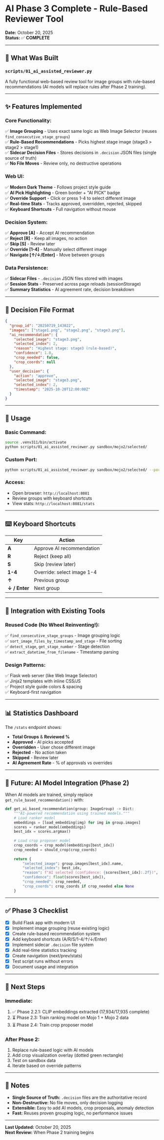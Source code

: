 # AI Phase 3 Complete - Rule-Based Reviewer Tool

**Date:** October 20, 2025  
**Status:** ✅ **COMPLETE**

---

## 🎉 What Was Built

### **`scripts/01_ai_assisted_reviewer.py`**

A fully functional web-based review tool for image groups with rule-based recommendations (AI models will replace rules after Phase 2 training).

---

## ✨ Features Implemented

### **Core Functionality:**
✅ **Image Grouping** - Uses exact same logic as Web Image Selector (reuses `find_consecutive_stage_groups`)  
✅ **Rule-Based Recommendations** - Picks highest stage image (stage3 > stage2 > stage1)  
✅ **Sidecar Decision Files** - Stores decisions in `.decision` JSON files (single source of truth)  
✅ **No File Moves** - Review only, no destructive operations

### **Web UI:**
✅ **Modern Dark Theme** - Follows project style guide  
✅ **AI Pick Highlighting** - Green border + "AI PICK" badge  
✅ **Override Support** - Click or press 1-4 to select different image  
✅ **Real-time Stats** - Tracks approved, overridden, rejected, skipped  
✅ **Keyboard Shortcuts** - Full navigation without mouse

### **Decision System:**
✅ **Approve [A]** - Accept AI recommendation  
✅ **Reject [R]** - Keep all images, no action  
✅ **Skip [S]** - Review later  
✅ **Override [1-4]** - Manually select different image  
✅ **Navigate [↑/↓/Enter]** - Move between groups

### **Data Persistence:**
✅ **Sidecar Files** - `.decision` JSON files stored with images  
✅ **Session Stats** - Preserved across page reloads (sessionStorage)  
✅ **Summary Statistics** - AI agreement rate, decision breakdown

---

## 📁 Decision File Format

```json
{
  "group_id": "20250719_143022",
  "images": ["stage1.png", "stage2.png", "stage3.png"],
  "ai_recommendation": {
    "selected_image": "stage3.png",
    "selected_index": 2,
    "reason": "Highest stage: stage3 (rule-based)",
    "confidence": 1.0,
    "crop_needed": false,
    "crop_coords": null
  },
  "user_decision": {
    "action": "approve",
    "selected_image": "stage3.png",
    "selected_index": 2,
    "timestamp": "2025-10-20T12:00:00Z"
  }
}
```

---

## 🚀 Usage

### **Basic Command:**
```bash
source .venv311/bin/activate
python scripts/01_ai_assisted_reviewer.py sandbox/mojo2/selected/
```

### **Custom Port:**
```bash
python scripts/01_ai_assisted_reviewer.py sandbox/mojo2/selected/ --port 8081
```

### **Access:**
- Open browser: `http://localhost:8081`
- Review groups with keyboard shortcuts
- View stats: `http://localhost:8081/stats`

---

## ⌨️ Keyboard Shortcuts

| Key | Action |
|-----|--------|
| **A** | Approve AI recommendation |
| **R** | Reject (keep all) |
| **S** | Skip (review later) |
| **1-4** | Override: select image 1-4 |
| **↑** | Previous group |
| **↓ / Enter** | Next group |

---

## 🔄 Integration with Existing Tools

### **Reused Code (No Wheel Reinventing!):**
✅ `find_consecutive_stage_groups` - Image grouping logic  
✅ `sort_image_files_by_timestamp_and_stage` - File sorting  
✅ `detect_stage`, `get_stage_number` - Stage detection  
✅ `extract_datetime_from_filename` - Timestamp parsing

### **Design Patterns:**
✅ Flask web server (like Web Image Selector)  
✅ Jinja2 templates with inline CSS/JS  
✅ Project style guide colors & spacing  
✅ Keyboard-first navigation

---

## 📊 Statistics Dashboard

The `/stats` endpoint shows:
- **Total Groups** & **Reviewed %**
- **Approved** - AI picks accepted
- **Overridden** - User chose different image
- **Rejected** - No action taken
- **Skipped** - Review later
- **AI Agreement Rate** - % of approvals vs overrides

---

## 🔮 Future: AI Model Integration (Phase 2)

When AI models are trained, simply replace `get_rule_based_recommendation()` with:

```python
def get_ai_based_recommendation(group: ImageGroup) -> Dict:
    """AI-powered recommendation using trained models."""
    # Load ranker model
    embeddings = [load_embedding(img) for img in group.images]
    scores = ranker_model(embeddings)
    best_idx = scores.argmax()
    
    # Load crop proposer model
    crop_coords = crop_model(embeddings[best_idx])
    crop_needed = should_crop(crop_coords)
    
    return {
        "selected_image": group.images[best_idx].name,
        "selected_index": best_idx,
        "reason": f"AI selected (confidence: {scores[best_idx]:.2f})",
        "confidence": float(scores[best_idx]),
        "crop_needed": crop_needed,
        "crop_coords": crop_coords if crop_needed else None
    }
```

---

## ✅ Phase 3 Checklist

- [x] Build Flask app with modern UI
- [x] Implement image grouping (reuse existing logic)
- [x] Create rule-based recommendation system
- [x] Add keyboard shortcuts (A/R/S/1-4/↑/↓/Enter)
- [x] Implement sidecar `.decision` file system
- [x] Add real-time statistics tracking
- [x] Create navigation (next/prev/stats)
- [x] Test script runs without errors
- [x] Document usage and integration

---

## 🎯 Next Steps

### **Immediate:**
1. ✅ Phase 2.2.1: CLIP embeddings extracted (17,934/17,935 complete)
2. ⏳ Phase 2.3: Train ranking model on Mojo 1 + Mojo 2 data
3. ⏳ Phase 2.4: Train crop proposer model

### **After Phase 2:**
1. Replace rule-based logic with AI models
2. Add crop visualization overlay (dotted green rectangle)
3. Test on sandbox data
4. Iterate based on override patterns

---

## 📝 Notes

- **Single Source of Truth:** `.decision` files are the authoritative record
- **Non-Destructive:** No file moves, only decision logging
- **Extensible:** Easy to add AI models, crop proposals, anomaly detection
- **Fast:** Reuses proven grouping logic, no performance issues

---

**Last Updated:** October 20, 2025  
**Next Review:** When Phase 2 training begins


